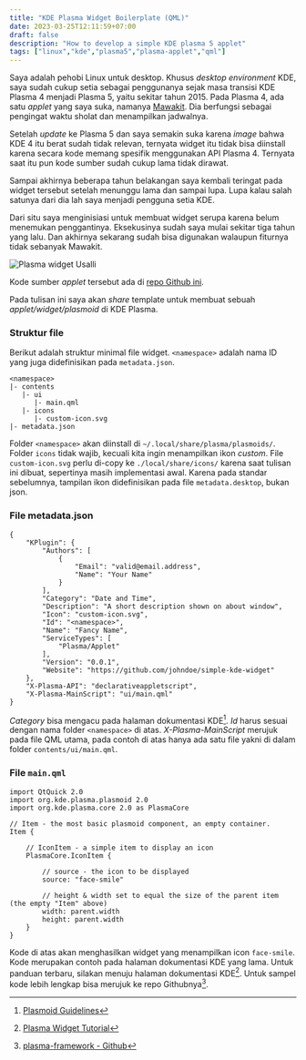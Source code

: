 ```yaml
---
title: "KDE Plasma Widget Boilerplate (QML)"
date: 2023-03-25T12:11:59+07:00
draft: false
description: "How to develop a simple KDE plasma 5 applet"
tags: ["linux","kde","plasma5","plasma-applet","qml"]
---
```


Saya adalah pehobi Linux untuk desktop. Khusus *desktop environment* KDE, saya sudah cukup setia sebagai penggunanya sejak masa transisi KDE Plasma 4 menjadi Plasma 5, yaitu sekitar tahun 2015.
Pada Plasma 4, ada satu *applet* yang saya suka, namanya [Mawakit](https://store.kde.org/p/998939 "Mawakit - KDE Store").
Dia berfungsi sebagai pengingat waktu sholat dan menampilkan jadwalnya.

Setelah *update* ke Plasma 5 dan saya semakin suka karena *image* bahwa KDE 4 itu berat sudah tidak relevan, ternyata widget itu tidak bisa diinstall karena secara kode memang spesifik menggunakan API Plasma 4.
Ternyata saat itu pun kode sumber sudah cukup lama tidak dirawat.

Sampai akhirnya beberapa tahun belakangan saya kembali teringat pada widget tersebut setelah menunggu lama dan sampai lupa.
Lupa kalau salah satunya dari dia lah saya menjadi pengguna setia KDE.

Dari situ saya menginisiasi untuk membuat widget serupa karena belum menemukan penggantinya.
Eksekusinya sudah saya mulai sekitar tiga tahun yang lalu.
Dan akhirnya sekarang sudah bisa digunakan walaupun fiturnya tidak sebanyak Mawakit.

![Plasma widget Usalli](/blog/img/2023/03/screen_101402.png "Screenshot plasma applet usalli")

Kode sumber *applet* tersebut ada di [repo Github ini](https://github.com/aryo-sr/plasma-applet-usalli).

Pada tulisan ini saya akan *share* template untuk membuat sebuah *applet/widget/plasmoid* di KDE Plasma.

### Struktur file

Berikut adalah struktur minimal file widget. `<namespace>` adalah nama ID yang juga didefinisikan pada `metadata.json`.

```
<namespace>
|- contents
   |- ui
      |- main.qml
   |- icons
      |- custom-icon.svg
|- metadata.json
```

Folder `<namespace>` akan diinstall di `~/.local/share/plasma/plasmoids/`.
Folder `icons` tidak wajib, kecuali kita ingin menampilkan ikon *custom*.
File `custom-icon.svg` perlu di-copy ke `./local/share/icons/` karena saat tulisan ini dibuat, sepertinya masih implementasi awal.
Karena pada standar sebelumnya, tampilan ikon didefinisikan pada file `metadata.desktop`, bukan json.

### File metadata.json

```
{
    "KPlugin": {
        "Authors": [
            {
                "Email": "valid@email.address",
                "Name": "Your Name"
            }
        ],
        "Category": "Date and Time",
        "Description": "A short description shown on about window",
        "Icon": "custom-icon.svg",
        "Id": "<namespace>",
        "Name": "Fancy Name",
        "ServiceTypes": [
            "Plasma/Applet"
        ],
        "Version": "0.0.1",
        "Website": "https://github.com/johndoe/simple-kde-widget"
    },
    "X-Plasma-API": "declarativeappletscript",
    "X-Plasma-MainScript": "ui/main.qml"
}
```

*Category* bisa mengacu pada halaman dokumentasi KDE[^1]. *Id* harus sesuai dengan nama folder `<namespace>` di atas. *X-Plasma-MainScript* merujuk pada file QML utama, pada contoh di atas hanya ada satu file yakni di dalam folder `contents/ui/main.qml`.

### File `main.qml`

```
import QtQuick 2.0
import org.kde.plasma.plasmoid 2.0
import org.kde.plasma.core 2.0 as PlasmaCore

// Item - the most basic plasmoid component, an empty container.
Item {
    
    // IconItem - a simple item to display an icon
    PlasmaCore.IconItem {
        
        // source - the icon to be displayed
        source: "face-smile"
        
        // height & width set to equal the size of the parent item (the empty "Item" above)
        width: parent.width
        height: parent.width
    }
}
```

Kode di atas akan menghasilkan widget yang menampilkan icon `face-smile`. 
Kode merupakan contoh pada halaman dokumentasi KDE yang lama.
Untuk panduan terbaru, silakan menuju halaman dokumentasi KDE[^2].
Untuk sampel kode lebih lengkap bisa merujuk ke repo Githubnya[^3].


[^1]: [Plasmoid Guidelines](https://community.kde.org/Plasma/PlasmoidGuidelines#Category_Names)
[^2]: [Plasma Widget Tutorial](https://develop.kde.org/docs/plasma/widget/)
[^3]: [plasma-framework - Github](https://github.com/KDE/plasma-framework/tree/master/templates/qml-plasmoid)